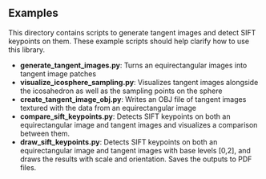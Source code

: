 ## Examples

This directory contains scripts to generate tangent images and detect SIFT keypoints on them. These example scripts should help clarify how to use this library.

* **generate_tangent_images.py**: Turns an equirectangular images into tangent image patches
* **visualize_icosphere_sampling.py**: Visualizes tangent images alongside the icosahedron as well as the sampling points on the sphere
* **create_tangent_image_obj.py**: Writes an OBJ file of tangent images textured with the data from an equirectangular image
* **compare_sift_keypoints.py**: Detects SIFT keypoints on both an equirectangular image and tangent images and visualizes a comparison between them.
* **draw_sift_keypoints.py**: Detects SIFT keypoints on both an equirectangular image and tangent images with base levels [0,2], and draws the results with scale and orientation. Saves the outputs to PDF files.